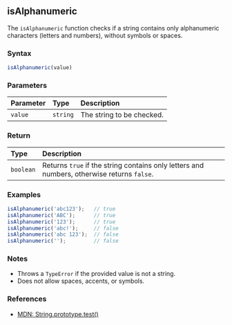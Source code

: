 ## isAlphanumeric

The `isAlphanumeric` function checks if a string contains only alphanumeric characters (letters and numbers), without symbols or spaces.

### Syntax

```javascript
isAlphanumeric(value)
```

### Parameters

| Parameter | Type     | Description                                 |
| :-------- | :------- | :------------------------------------------ |
| `value`   | `string` | The string to be checked.                   |

### Return

| Type      | Description                                 |
| :-------- | :------------------------------------------ |
| `boolean` | Returns `true` if the string contains only letters and numbers, otherwise returns `false`. |

### Examples

```javascript
isAlphanumeric('abc123');   // true
isAlphanumeric('ABC');      // true
isAlphanumeric('123');      // true
isAlphanumeric('abc!');     // false
isAlphanumeric('abc 123');  // false
isAlphanumeric('');         // false
```

### Notes

- Throws a `TypeError` if the provided value is not a string.
- Does not allow spaces, accents, or symbols.

### References

- [MDN: String.prototype.test()](https://developer.mozilla.org/pt-BR/docs/Web/JavaScript/Reference/Global_Objects/RegExp/test)